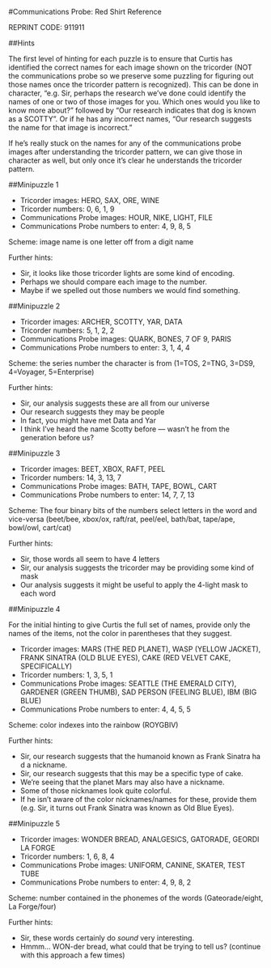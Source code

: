 #Communications Probe: Red Shirt Reference

REPRINT CODE: 911911

##Hints
The first level of hinting for each puzzle is to ensure that Curtis has identified the correct names for each image shown on the tricorder (NOT the communications probe so we preserve some puzzling for figuring out those names once the tricorder pattern is recognized). This can be done in character, “e.g. Sir, perhaps the research we’ve done could identify the names of one or two of those images for you. Which ones would you like to know more about?” followed by “Our research indicates that dog is known as a SCOTTY”. Or if he has any incorrect names, “Our research suggests the name for that image is incorrect.”

If he’s really stuck on the names for any of the communications probe images after understanding the tricorder pattern, we can give those in character as well, but only once it’s clear he understands the tricorder pattern.

##Minipuzzle 1
- Tricorder images: HERO, SAX, ORE, WINE 
- Tricorder numbers: 0, 6, 1, 9
- Communications Probe images: HOUR, NIKE, LIGHT, FILE 
- Communications Probe numbers to enter: 4, 9, 8, 5

Scheme: image name is one letter off from a digit name
Further hints:
- Sir, it looks like those tricorder lights are some kind of encoding.- Perhaps we should compare each image to the number.- Maybe if we spelled out those numbers we would find something.
##Minipuzzle 2
- Tricorder images: ARCHER, SCOTTY, YAR, DATA
- Tricorder numbers: 5, 1, 2, 2- Communications Probe images: QUARK, BONES, 7 OF 9, PARIS 
- Communications Probe numbers to enter: 3, 1, 4, 4

Scheme: the series number the character is from (1=TOS, 2=TNG, 3=DS9, 4=Voyager, 5=Enterprise)
Further hints:
- Sir, our analysis suggests these are all from our universe- Our research suggests they may be people- In fact, you might have met Data and Yar- I think I’ve heard the name Scotty before — wasn’t he from the generation before us?

##Minipuzzle 3
- Tricorder images: BEET, XBOX, RAFT, PEEL
- Tricorder numbers: 14, 3, 13, 7- Communications Probe images: BATH, TAPE, BOWL, CART 
- Communications Probe numbers to enter: 14, 7, 7, 13

Scheme: The four binary bits of the numbers select letters in the word and vice-versa (beet/bee, xbox/ox, raft/rat, peel/eel, bath/bat, tape/ape, bowl/owl, cart/cat)

Further hints:
- Sir, those words all seem to have 4 letters- Sir, our analysis suggests the tricorder may be providing some kind of mask- Our analysis suggests it might be useful to apply the 4-light mask to each word

##Minipuzzle 4
For the initial hinting to give Curtis the full set of names, provide only the names of the items, not the color in parentheses that they suggest.
- Tricorder images: MARS (THE RED PLANET), WASP (YELLOW JACKET), FRANK SINATRA (OLD BLUE EYES), CAKE (RED VELVET CAKE, SPECIFICALLY) 
- Tricorder numbers: 1, 3, 5, 1
- Communications Probe images: SEATTLE (THE EMERALD CITY), GARDENER (GREEN THUMB), SAD PERSON (FEELING BLUE), IBM (BIG BLUE) 
- Communications Probe numbers to enter: 4, 4, 5, 5

Scheme: color indexes into the rainbow (ROYGBIV)
Further hints:
- Sir, our research suggests that the humanoid known as Frank Sinatra ha d a nickname.- Sir, our research suggests that this may be a specific type of cake.- We’re seeing that the planet Mars may also have a nickname.- Some of those nicknames look quite colorful.- If he isn’t aware of the color nicknames/names for these, provide them (e.g. Sir, it turns out Frank Sinatra was known as Old Blue Eyes).

##Minipuzzle 5
- Tricorder images: WONDER BREAD, ANALGESICS, GATORADE, GEORDI LA FORGE
- Tricorder numbers: 1, 6, 8, 4- Communications Probe images: UNIFORM, CANINE, SKATER, TEST TUBE
- Communications Probe numbers to enter: 4, 9, 8, 2

Scheme: number contained in the phonemes of the words (Gateorade/eight, La Forge/four)
Further hints:
- Sir, these words certainly do *sound* very interesting.- Hmmm... WON-der bread, what could that be trying to tell us? (continue with this approach a few times)
